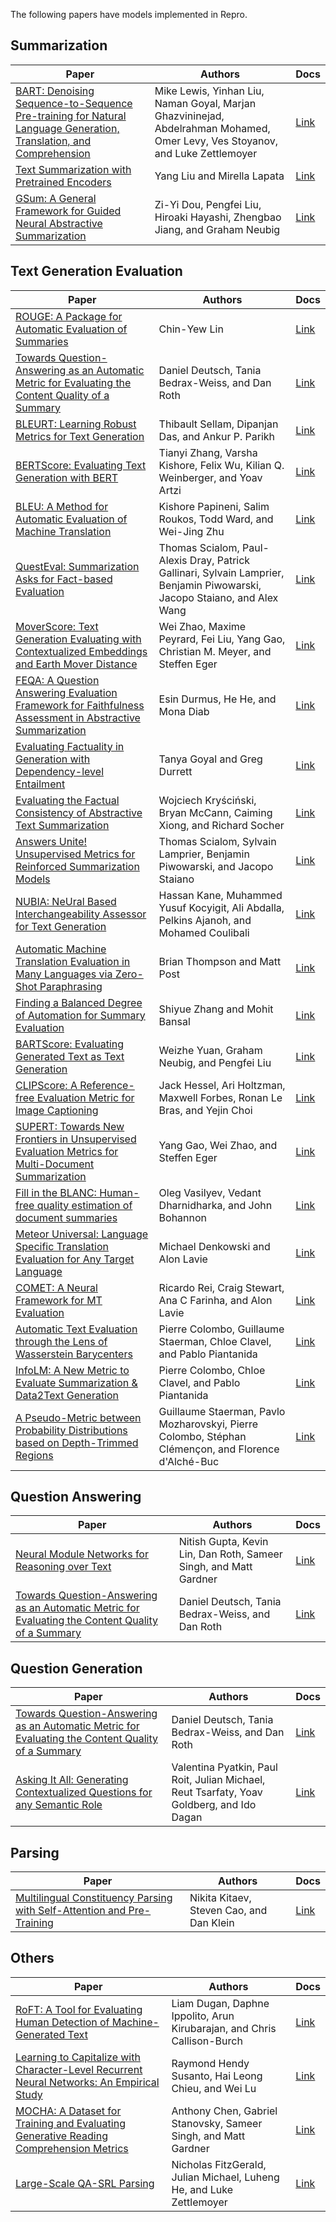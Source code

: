 The following papers have models implemented in Repro.

## Summarization
|Paper|Authors|Docs|
|-|-|-|
|[BART: Denoising Sequence-to-Sequence Pre-training for Natural Language Generation, Translation, and Comprehension](https://arxiv.org/abs/1910.13461)|Mike Lewis, Yinhan Liu, Naman Goyal, Marjan Ghazvininejad, Abdelrahman Mohamed, Omer Levy, Ves Stoyanov, and Luke Zettlemoyer|[Link](lewis2020.md)|
|[Text Summarization with Pretrained Encoders](https://arxiv.org/abs/1908.08345)|Yang Liu and Mirella Lapata|[Link](liu2019.md)|
|[GSum: A General Framework for Guided Neural Abstractive Summarization](https://arxiv.org/abs/2010.08014)|Zi-Yi Dou, Pengfei Liu, Hiroaki Hayashi, Zhengbao Jiang, and Graham Neubig|[Link](dou2021.md)|

## Text Generation Evaluation
|Paper|Authors|Docs|
|-|-|-|
|[ROUGE: A Package for Automatic Evaluation of Summaries](https://aclanthology.org/W04-1013/)|Chin-Yew Lin|[Link](sacrerouge.md)|
|[Towards Question-Answering as an Automatic Metric for Evaluating the Content Quality of a Summary](https://arxiv.org/abs/2010.00490)|Daniel Deutsch, Tania Bedrax-Weiss, and Dan Roth|[Link](deutsch2021.md)|
|[BLEURT: Learning Robust Metrics for Text Generation](https://arxiv.org/abs/2004.04696)|Thibault Sellam, Dipanjan Das, and Ankur P. Parikh|[Link](sellam2020.md)|
|[BERTScore: Evaluating Text Generation with BERT](https://arxiv.org/abs/1904.09675)|Tianyi Zhang, Varsha Kishore, Felix Wu, Kilian Q. Weinberger, and Yoav Artzi|[Link](zhang2020.md)|
|[BLEU: A Method for Automatic Evaluation of Machine Translation](https://aclanthology.org/P02-1040/)|Kishore Papineni, Salim Roukos, Todd Ward, and Wei-Jing Zhu|[Link](papineni2002.md)|
|[QuestEval: Summarization Asks for Fact-based Evaluation](https://arxiv.org/abs/2103.12693)|Thomas Scialom, Paul-Alexis Dray, Patrick Gallinari, Sylvain Lamprier, Benjamin Piwowarski, Jacopo Staiano, and Alex Wang|[Link](scialom2021.md)|
|[MoverScore: Text Generation Evaluating with Contextualized Embeddings and Earth Mover Distance](https://aclanthology.org/D19-1053/)|Wei Zhao, Maxime Peyrard, Fei Liu, Yang Gao, Christian M. Meyer, and Steffen Eger|[Link](zhao2019.md)|
|[FEQA: A Question Answering Evaluation Framework for Faithfulness Assessment in Abstractive Summarization](https://aclanthology.org/2020.acl-main.454/)|Esin Durmus, He He, and Mona Diab|[Link](durmus2020.md)|
|[Evaluating Factuality in Generation with Dependency-level Entailment](https://aclanthology.org/2020.findings-emnlp.322/)|Tanya Goyal and Greg Durrett|[Link](goyal2020.md)|
|[Evaluating the Factual Consistency of Abstractive Text Summarization](https://arxiv.org/abs/1910.12840)|Wojciech Kryściński, Bryan McCann, Caiming Xiong, and Richard Socher|[Link](kryscinski2019.md)|
|[Answers Unite! Unsupervised Metrics for Reinforced Summarization Models](https://arxiv.org/abs/1909.01610)|Thomas Scialom, Sylvain Lamprier, Benjamin Piwowarski, and Jacopo Staiano|[Link](scialom2019.md)|
|[NUBIA: NeUral Based Interchangeability Assessor for Text Generation](https://arxiv.org/abs/2004.14667)|Hassan Kane, Muhammed Yusuf Kocyigit, Ali Abdalla, Pelkins Ajanoh, and Mohamed Coulibali|[Link](kane2020.md)|
|[Automatic Machine Translation Evaluation in Many Languages via Zero-Shot Paraphrasing](https://arxiv.org/abs/2004.14564)|Brian Thompson and Matt Post|[Link](thompson2020.md)|
|[Finding a Balanced Degree of Automation for Summary Evaluation](https://arxiv.org/abs/2109.11503)|Shiyue Zhang and Mohit Bansal|[Link](zhang2021.md)|
|[BARTScore: Evaluating Generated Text as Text Generation](https://arxiv.org/abs/2106.11520)|Weizhe Yuan, Graham Neubig, and Pengfei Liu|[Link](yuan2021.md)|
|[CLIPScore: A Reference-free Evaluation Metric for Image Captioning](https://arxiv.org/abs/2104.08718)|Jack Hessel, Ari Holtzman, Maxwell Forbes, Ronan Le Bras, and Yejin Choi|[Link](hessel2021.md)|
|[SUPERT: Towards New Frontiers in Unsupervised Evaluation Metrics for Multi-Document Summarization](https://arxiv.org/abs/2005.03724)|Yang Gao, Wei Zhao, and Steffen Eger|[Link](gao2020.md)|
|[Fill in the BLANC: Human-free quality estimation of document summaries](https://aclanthology.org/2020.eval4nlp-1.2/)|Oleg Vasilyev, Vedant Dharnidharka, and John Bohannon|[Link](vasilyev2020.md)|
|[Meteor Universal: Language Specific Translation Evaluation for Any Target Language](https://aclanthology.org/W14-3348/)|Michael Denkowski and Alon Lavie|[Link](denkowski2014.md)|
|[COMET: A Neural Framework for MT Evaluation](https://aclanthology.org/2020.emnlp-main.213/)|Ricardo Rei, Craig Stewart, Ana C Farinha, and Alon Lavie|[Link](rei2020.md)|
|[Automatic Text Evaluation through the Lens of Wasserstein Barycenters](https://arxiv.org/abs/2108.12463)|Pierre Colombo, Guillaume Staerman, Chloe Clavel, and Pablo Piantanida|[Link](colombo2021.md)|
|[InfoLM: A New Metric to Evaluate Summarization & Data2Text Generation](https://arxiv.org/abs/2112.01589)|Pierre Colombo, Chloe Clavel, and Pablo Piantanida|[Link](colombo2021.md)|
|[A Pseudo-Metric between Probability Distributions based on Depth-Trimmed Regions](https://arxiv.org/abs/2103.12711)|Guillaume Staerman, Pavlo Mozharovskyi, Pierre Colombo, Stéphan Clémençon, and Florence d'Alché-Buc|[Link](colombo2021.md)|

## Question Answering
|Paper|Authors|Docs|
|-|-|-|
|[Neural Module Networks for Reasoning over Text](https://arxiv.org/abs/1912.04971)|Nitish Gupta, Kevin Lin, Dan Roth, Sameer Singh, and Matt Gardner|[Link](gupta2020.md)|
|[Towards Question-Answering as an Automatic Metric for Evaluating the Content Quality of a Summary](https://arxiv.org/abs/2010.00490)|Daniel Deutsch, Tania Bedrax-Weiss, and Dan Roth|[Link](deutsch2021.md)|

## Question Generation
|Paper|Authors|Docs|
|-|-|-|
|[Towards Question-Answering as an Automatic Metric for Evaluating the Content Quality of a Summary](https://arxiv.org/abs/2010.00490)|Daniel Deutsch, Tania Bedrax-Weiss, and Dan Roth|[Link](deutsch2021.md)|
|[Asking It All: Generating Contextualized Questions for any Semantic Role](https://arxiv.org/abs/2109.04832)|Valentina Pyatkin, Paul Roit, Julian Michael, Reut Tsarfaty, Yoav Goldberg, and Ido Dagan|[Link](pyatkin2021.md)|

## Parsing
|Paper|Authors|Docs|
|-|-|-|
|[Multilingual Constituency Parsing with Self-Attention and Pre-Training](https://arxiv.org/abs/1812.11760)|Nikita Kitaev, Steven Cao, and Dan Klein|[Link](kitaev2019.md)|

## Others
|Paper|Authors|Docs|
|-|-|-|
|[RoFT: A Tool for Evaluating Human Detection of Machine-Generated Text](https://arxiv.org/abs/2010.03070)|Liam Dugan, Daphne Ippolito, Arun Kirubarajan, and Chris Callison-Burch|[Link](dugan2020.md)|
|[Learning to Capitalize with Character-Level Recurrent Neural Networks: An Empirical Study](https://aclanthology.org/D16-1225/)|Raymond Hendy Susanto, Hai Leong Chieu, and Wei Lu|[Link](susanto2016.md)|
|[MOCHA: A Dataset for Training and Evaluating Generative Reading Comprehension Metrics](https://arxiv.org/abs/2010.03636)|Anthony Chen, Gabriel Stanovsky, Sameer Singh, and Matt Gardner|[Link](chen2020.md)|
|[Large-Scale QA-SRL Parsing](https://arxiv.org/abs/1805.05377)|Nicholas FitzGerald, Julian Michael, Luheng He, and Luke Zettlemoyer|[Link](fitzgerald2018.md)|
